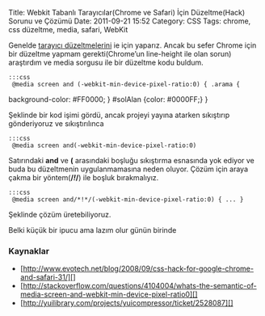 Title: Webkit Tabanlı Tarayıcılar(Chrome ve Safari) İçin Düzeltme(Hack) Sorunu ve Çözümü
Date: 2011-09-21 15:52
Category: CSS
Tags: chrome, css düzeltme, media, safari, WebKit

Genelde [tarayıcı düzeltmelerini][] ie için yaparız. Ancak bu sefer
Chrome için bir düzeltme yapmam gerekti(Chrome’un line-height ile olan
sorun) araştırdım ve media sorgusu ile bir düzeltme kodu buldum.   

	:::css
	 @media screen and (-webkit-min-device-pixel-ratio:0) { .arama {
background-color: #FF0000; } #solAlan {color: #0000FF;} } 

Şeklinde bir kod işimi gördü, ancak projeyi yayına atarken sıkıştırıp
gönderiyoruz ve sıkıştırılınca

	:::css
	 @media screen and(-webkit-min-device-pixel-ratio:0) 

Satırındaki **and** ve **(** arasındaki boşluğu sıkıştırma esnasında yok
ediyor ve buda bu düzeltmenin uygulanmamasına neden oluyor. Çözüm için
araya çakma bir yöntem(**/*!*/**) ile boşluk bırakmalıyız.

	:::css
	 @media screen and/*!*/(-webkit-min-device-pixel-ratio:0) { ... }


Şeklinde çözüm üretebiliyoruz.

Belki küçük bir ipucu ama lazım olur günün birinde

### Kaynaklar

-   [http://www.evotech.net/blog/2008/09/css-hack-for-google-chrome-and-safari-31/][]
-   [http://stackoverflow.com/questions/4104004/whats-the-semantic-of-media-screen-and-webkit-min-device-pixel-ratio0][]
-   [http://yuilibrary.com/projects/yuicompressor/ticket/2528087][]

</p>

  [tarayıcı düzeltmelerini]: http://www.fatihhayrioglu.com/tum-tarayicilar-icin-css-duzeltmelerihack/
  [http://www.evotech.net/blog/2008/09/css-hack-for-google-chrome-and-safari-31/]:    http://www.evotech.net/blog/2008/09/css-hack-for-google-chrome-and-safari-31/
  [http://stackoverflow.com/questions/4104004/whats-the-semantic-of-media-screen-and-webkit-min-device-pixel-ratio0]:    http://stackoverflow.com/questions/4104004/whats-the-semantic-of-media-screen-and-webkit-min-device-pixel-ratio0
  [http://yuilibrary.com/projects/yuicompressor/ticket/2528087]: http://yuilibrary.com/projects/yuicompressor/ticket/2528087
